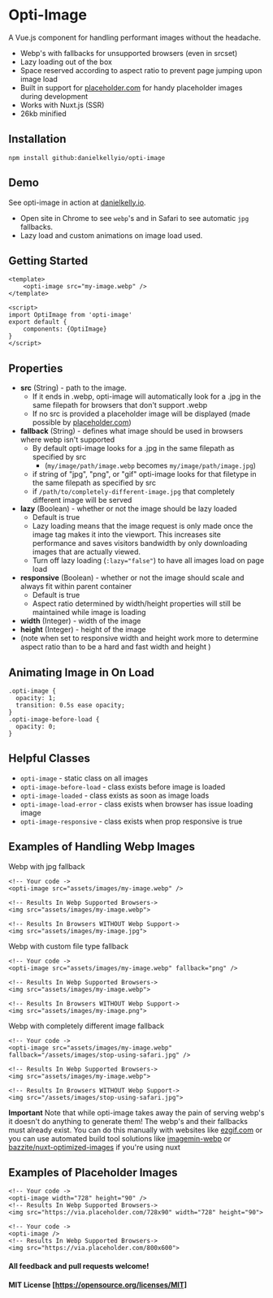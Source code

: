 # Opti-Image
A Vue.js component for handling performant images without the headache.
* Webp's with fallbacks for unsupported browsers (even in srcset)
* Lazy loading out of the box
* Space reserved according to aspect ratio to prevent page jumping upon image load
* Built in support for [placeholder.com](https://placeholder.com/?ref=opti-image) for handy placeholder images during development
* Works with Nuxt.js (SSR)
* 26kb minified


## Installation
```
npm install github:danielkellyio/opti-image
```

## Demo
See opti-image in action at [danielkelly.io](https://danielkelly.io?utm_medium=opti-image). 
* Open site in Chrome to see `webp`'s and in Safari to see automatic `jpg` fallbacks.
* Lazy load and custom animations on image load used. 

## Getting Started
```
<template>
    <opti-image src="my-image.webp" />
</template>

<script>
import OptiImage from 'opti-image'
export default {
    components: {OptiImage}
}
</script> 
```

## Properties
* **src** (String) - path to the image. 
    * If it ends in  .webp, opti-image will automatically look for a .jpg in the same filepath for browsers that don't support .webp
    * If no src is provided a placeholder image will be displayed (made possible by [placeholder.com](https://placeholder.com/?ref=opti-image))
* **fallback** (String) - defines what image should be used in browsers where webp isn't supported
    * By default opti-image looks for a .jpg in the same filepath as specified by src 
        * (`my/image/path/image.webp` becomes `my/image/path/image.jpg`)
    * if string of "jpg", "png", or "gif" opti-image looks for that filetype in the same filepath as specified by src
    * if `/path/to/completely-different-image.jpg` that completely different image will be served
* **lazy** (Boolean) - whether or not the image should be lazy loaded
    * Default is true
    * Lazy loading means that the image request is only made once the image tag makes it into the viewport. This increases site performance and saves visitors bandwidth by only downloading images that are actually viewed. 
    * Turn off lazy loading (`:lazy="false"`) to have all images load on page load
* **responsive** (Boolean) - whether or not the image should scale and always fit within parent container
    * Default is true
    * Aspect ratio determined by width/height properties will still be maintained while image is loading
* **width** (Integer) - width of the image
* **height** (Integer) - height of the image
* (note when set to responsive width and height work more to determine aspect ratio than to be a hard and fast width and height )

## Animating Image in On Load
```
.opti-image {
  opacity: 1;
  transition: 0.5s ease opacity;
}
.opti-image-before-load {
  opacity: 0;
}
```

## Helpful Classes
* `opti-image` - static class on all <opti-image> images
* `opti-image-before-load` - class exists before image is loaded
* `opti-image-loaded` - class exists as soon as image loads
* `opti-image-load-error` - class exists when browser has issue loading image
* `opti-image-responsive` - class exists when prop responsive is true

## Examples of Handling Webp Images 
Webp with jpg fallback
```
<!-- Your code ->
<opti-image src="assets/images/my-image.webp" />

<!-- Results In Webp Supported Browsers->
<img src="assets/images/my-image.webp">

<!-- Results In Browsers WITHOUT Webp Support->
<img src="assets/images/my-image.jpg">
```
Webp with custom file type fallback
```
<!-- Your code ->
<opti-image src="assets/images/my-image.webp" fallback="png" />

<!-- Results In Webp Supported Browsers->
<img src="assets/images/my-image.webp">

<!-- Results In Browsers WITHOUT Webp Support->
<img src="assets/images/my-image.png">
```

Webp with completely different image fallback
```
<!-- Your code ->
<opti-image src="assets/images/my-image.webp" fallback="/assets/images/stop-using-safari.jpg" />

<!-- Results In Webp Supported Browsers->
<img src="assets/images/my-image.webp">

<!-- Results In Browsers WITHOUT Webp Support->
<img src="/assets/images/stop-using-safari.jpg">
```
**Important** Note that while opti-image takes away the pain of serving webp's it doesn't do anything to generate them! The webp's and their fallbacks must already exist. You can do this manually with websites like [ezgif.com](https://ezgif.com/jpg-to-webp) or you can use automated build tool solutions like [imagemin-webp](https://github.com/imagemin/imagemin-webp) or [bazzite/nuxt-optimized-images](https://github.com/bazzite/nuxt-optimized-images) if you're using nuxt
## Examples of Placeholder Images
``` 
<!-- Your code ->
<opti-image width="728" height="90" />
<!-- Results In Webp Supported Browsers->
<img src="https://via.placeholder.com/728x90" width="728" height="90">
```

``` 
<!-- Your code ->
<opti-image />
<!-- Results In Webp Supported Browsers->
<img src="https://via.placeholder.com/800x600">
```

#### All feedback and pull requests welcome!

#### MIT License [https://opensource.org/licenses/MIT]

